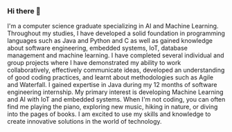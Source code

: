 ### Hi there 👋
I'm a computer science graduate specializing in AI and Machine Learning. Throughout my studies, I have developed a solid foundation in programming languages such as Java and Python and C as well as gained knowledge about software engineering, embedded systems, IoT, database management and machine learning. I have completed several individual and group projects where I have demonstrated my ability to work collaboratively, effectively communicate ideas, developed an understanding of good coding practices, and learnt about methodologies such as Agile and Waterfall. I gained expertise in Java during my 12 months of software engineering internship. My primary interest is developing Machine Learning and AI with IoT and embedded systems. When I'm not coding, you can often find me playing the piano, exploring new music, hiking in nature, or diving into the pages of books. I am excited to use my skills and knowledge to create innovative solutions in the world of technology.
